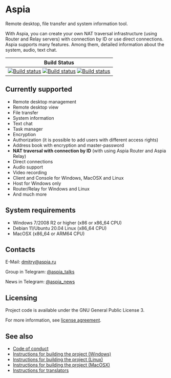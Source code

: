 Aspia
=====
Remote desktop, file transfer and system information tool.

With Aspia, you can create your own NAT traversal infrastructure (using Router and Relay servers) with connection by ID or use direct connections. Aspia supports many features. Among them, detailed information about the system, audio, text chat.

|Build Status|
|:--:|
|[![Build status](https://github.com/dchapyshev/aspia/actions/workflows/windows.yml/badge.svg?branch=master)](https://github.com/dchapyshev/aspia/actions/workflows/windows.yml) [![Build status](https://github.com/dchapyshev/aspia/actions/workflows/linux.yml/badge.svg?branch=master)](https://github.com/dchapyshev/aspia/actions/workflows/linux.yml) [![Build status](https://github.com/dchapyshev/aspia/actions/workflows/macos.yml/badge.svg?branch=master)](https://github.com/dchapyshev/aspia/actions/workflows/macos.yml)|

Currently supported
-------------------
- Remote desktop management
- Remote desktop view
- File transfer
- System information
- Text chat
- Task manager
- Encryption
- Authorization (it is possible to add users with different access rights)
- Address book with encryption and master-password
- <b>NAT traversal with connection by ID</b> (with using Aspia Router and Aspia Relay)
- Direct connections
- Audio support
- Video recording
- Client and Console for Windows, MacOSX and Linux
- Host for Windows only
- Router/Relay for Windows and Linux
- And much more

System requirements
-------------------
- Windows 7/2008 R2 or higher (x86 or x86_64 CPU)
- Debian 11/Ubuntu 20.04 Linux (x86_64 CPU)
- MacOSX (x86_64 or ARM64 CPU)

Contacts
--------
E-Mail: dmitry@aspia.ru

Group in Telegram: [@aspia_talks](https://t.me/aspia_talks)

News in Telegram: [@aspia_news](https://t.me/aspia_news)

Licensing
---------
Project code is available under the GNU General Public License 3.

For more information, see [license agreement](LICENSE.md).

See also
--------
- [Code of conduct](CODE_OF_CONDUCT.md)
- [Instructions for building the project (Windows)](https://aspia.org/docs/building-windows)
- [Instructions for building the project (Linux)](https://aspia.org/docs/building-linux)
- [Instructions for building the project (MacOSX)](https://aspia.org/docs/building-macos)
- [Instructions for translators](https://aspia.org/docs/translators)
